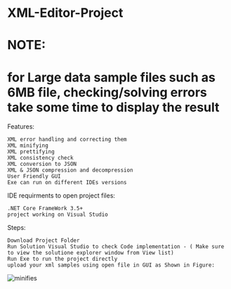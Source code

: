 # XML-Editor-Project

# NOTE:

# for Large data sample files such as 6MB file, checking/solving errors take some time to display the result


Features:

    XML error handling and correcting them
    XML minifying
    XML prettifying
    XML consistency check
    XML conversion to JSON
    XML & JSON compression and decompression
    User Friendly GUI
    Exe can run on different IDEs versions



IDE requirments to open project files:

    .NET Core FrameWork 3.5+    
    project working on Visual Studio
  
Steps:

    Download Project Folder    
    Run Solution Visual Studio to check Code implementation - ( Make sure to view the solutione explorer window from View list)
    Run Exe to run the project directly
    upload your xml samples using open file in GUI as Shown in Figure:
    
    
  ![minifies](https://user-images.githubusercontent.com/41831294/125723379-99b7f88c-49e5-4287-956c-56fc21069eae.png)
